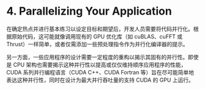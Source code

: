 # 4. Parallelizing Your Application
在确定热点并进行基本练习以设定目标和期望后，开发人员需要将代码并行化。根据原始代码，这可能就像调用现有的 GPU 优化库（如 cuBLAS、cuFFT 或 Thrust）一样简单，或者仅需添加一些预处理指令作为并行化编译器的提示。

另一方面，一些应用程序的设计需要一定程度的重构以揭示其固有的并行性。即使是 CPU 架构也需要揭示这种并行性以提高或仅仅维持顺序应用程序的性能，CUDA 系列并行编程语言（CUDA C++、CUDA Fortran 等）旨在尽可能简单地表达这种并行性，同时在设计为最大并行吞吐量的支持 CUDA 的 GPU 上运行。